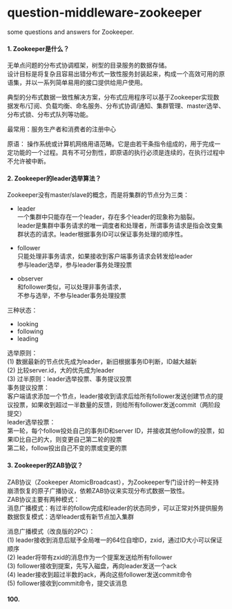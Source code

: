 # question-middleware-zookeeper
some questions and answers for Zookeeper.

#### 1. Zookeeper是什么？
无单点问题的分布式协调框架，树型的目录服务的数据存储。<br>
设计目标是将复杂且容易出错分布式一致性服务封装起来，构成一个高效可用的原语集，并以一系列简单易用的接口提供给用户使用。<br>

典型的分布式数据一致性解决方案，分布式应用程序可以基于Zookeeper实现数据发布/订阅、负载均衡、命名服务、分布式协调/通知、集群管理、master选举、分布式锁、分布式队列等功能。<br>

最常用：服务生产者和消费者的注册中心<br>

原语： 操作系统或计算机网络用语范畴。它是由若干条指令组成的，用于完成一定功能的一个过程。具有不可分割性，即原语的执行必须是连续的，在执行过程中不允许被中断。

#### 2. Zookeeper的leader选举算法？
Zookeeper没有master/slave的概念，而是将集群的节点分为三类：<br>
- leader<br>
一个集群中只能存在一个leader，存在多个leader的现象称为脑裂。<br>
leader是集群中事务请求的唯一调度者和处理者，所谓事务请求是指会改变集群状态的请求。leader根据事务ID可以保证事务处理的顺序性。<br>

- follower<br>
只能处理非事务请求，如果接收到客户端事务请求会转发给leader<br>
参与leader选举，参与leader事务处理投票<br>

- observer<br>
和follower类似，可以处理非事务请求，<br>
不参与选举，不参与leader事务处理投票<br>

三种状态：<br>
- looking<br>
- following<br>
- leading<br>

选举原则：<br>
(1) 数据最新的节点优先成为leader，新旧根据事务ID判断，ID越大越新<br>
(2) 比较server.id，大的优先成为leader<br>
(3) 过半原则：leader选举投票、事务提议投票<br>
事务提议投票：<br>
客户端请求添加一个节点，leader接收到请求后给所有follower发送创建节点的提议投票，如果收到超过一半数量的反馈，则给所有follower发送commit（两阶段提交）<br>
leader选举投票：<br>
第一轮，每个follow投处自己的事务ID和server ID，并接收其他follow的投票，如果ID比自己的大，则变更自己第二轮的投票<br>
第二轮，follow投出自己不变的票或变更的票

#### 3. Zookeeper的ZAB协议？
ZAB协议（Zookeeper AtomicBroadcast），为Zookeeper专门设计的一种支持崩溃恢复的原子广播协议，依赖ZAB协议来实现分布式数据一致性。<br>
ZAB协议主要有两种模式：<br>
消息广播模式：有过半的follow完成和leader的状态同步，可以正常对外提供服务<br>
数据恢复模式：选举leader或有新节点加入集群<br>

消息广播模式（改良版的2PC）：<br>
(1) leader接收到消息后赋予全局唯一的64位自增ID，zxid，通过ID大小可以保证顺序<br>
(2) leader将带有zxid的消息作为一个提案发送给所有follower<br>
(3) follower接收到提案，先写入磁盘，再向leader发送一个ack<br>
(4) leader接收到超过半数的ack，再向这些follower发送commit命令<br>
(5) follower接收到commit命令，提交该消息<br>







#### 100.
